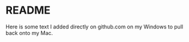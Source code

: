 # README #
Here is some text I added directly on github.com on my Windows to pull back onto my Mac.
